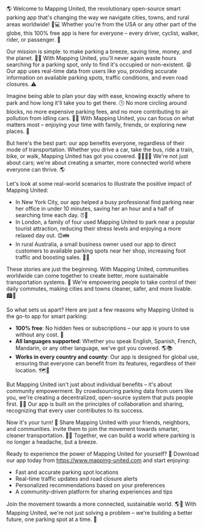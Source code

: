 🌎 Welcome to Mapping United, the revolutionary open-source smart parking app that's changing the way we navigate cities, towns, and rural areas worldwide! 🚗💻 Whether you're from the USA or any other part of the globe, this 100% free app is here for everyone – every driver, cyclist, walker, rider, or passenger. 🌟

Our mission is simple: to make parking a breeze, saving time, money, and the planet. 🌿💚 With Mapping United, you'll never again waste hours searching for a parking spot, only to find it's occupied or non-existent. 😩 Our app uses real-time data from users like you, providing accurate information on available parking spots, traffic conditions, and even road closures. ⚠️

Imagine being able to plan your day with ease, knowing exactly where to park and how long it'll take you to get there. 🕒 No more circling around blocks, no more expensive parking fees, and no more contributing to air pollution from idling cars. 🚫💨 With Mapping United, you can focus on what matters most – enjoying your time with family, friends, or exploring new places. 🌳

But here's the best part: our app benefits everyone, regardless of their mode of transportation. Whether you drive a car, take the bus, ride a train, bike, or walk, Mapping United has got you covered. 🚴‍♂️🚌🚂 We're not just about cars; we're about creating a smarter, more connected world where everyone can thrive. 🌎

Let's look at some real-world scenarios to illustrate the positive impact of Mapping United:

* In New York City, our app helped a busy professional find parking near her office in under 10 minutes, saving her an hour and a half of searching time each day. ⏰💼
* In London, a family of four used Mapping United to park near a popular tourist attraction, reducing their stress levels and enjoying a more relaxed day out. 😊👪
* In rural Australia, a small business owner used our app to direct customers to available parking spots near her shop, increasing foot traffic and boosting sales. 🚀💼

These stories are just the beginning. With Mapping United, communities worldwide can come together to create better, more sustainable transportation systems. 🌈 We're empowering people to take control of their daily commutes, making cities and towns cleaner, safer, and more livable. 🏙️🌿

So what sets us apart? Here are just a few reasons why Mapping United is the go-to app for smart parking:

* **100% free**: No hidden fees or subscriptions – our app is yours to use without any cost. 💸
* **All languages supported**: Whether you speak English, Spanish, French, Mandarin, or any other language, we've got you covered. 🌎📚
* **Works in every country and county**: Our app is designed for global use, ensuring that everyone can benefit from its features, regardless of their location. 🗺️🌟

But Mapping United isn't just about individual benefits – it's about community empowerment. By crowdsourcing parking data from users like you, we're creating a decentralized, open-source system that puts people first. 🌈💪 Our app is built on the principles of collaboration and sharing, recognizing that every user contributes to its success.

Now it's your turn! 💬 Share Mapping United with your friends, neighbors, and communities. Invite them to join the movement towards smarter, cleaner transportation. 🚀👥 Together, we can build a world where parking is no longer a headache, but a breeze.

Ready to experience the power of Mapping United for yourself? 🎉 Download our app today from https://www.mapping-united.com and start enjoying:

* Fast and accurate parking spot locations
* Real-time traffic updates and road closure alerts
* Personalized recommendations based on your preferences
* A community-driven platform for sharing experiences and tips

Join the movement towards a more connected, sustainable world. 🌎💚 With Mapping United, we're not just solving a problem – we're building a better future, one parking spot at a time. 🙏